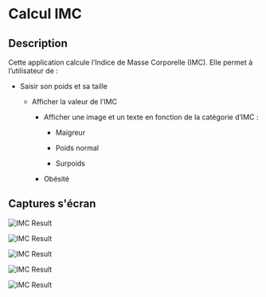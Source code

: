 # Calcul IMC

## Description
Cette application calcule l’Indice de Masse Corporelle (IMC).
Elle permet à l’utilisateur de :

  - Saisir son poids et sa taille

    - Afficher la valeur de l’IMC

      - Afficher une image et un texte en fonction de la catégorie d’IMC :

         * Maigreur

         * Poids normal

        * Surpoids

       * Obésité



## Captures s'écran

![IMC Result](Captures/1.png)

![IMC Result](Captures/2.png)

![IMC Result](Captures/3.png)

![IMC Result](Captures/4.png)

![IMC Result](Captures/5.png)


